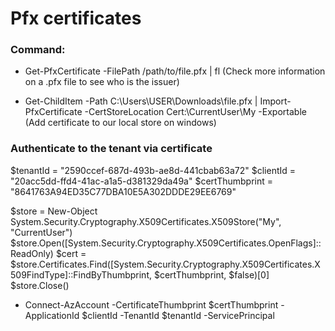 # Pfx certificates 

### Command:

 - Get-PfxCertificate -FilePath /path/to/file.pfx | fl (Check more information on a .pfx file to see who is the issuer)

 - Get-ChildItem -Path C:\Users\USER\Downloads\file.pfx | Import-PfxCertificate -CertStoreLocation Cert:\CurrentUser\My -Exportable (Add certificate to our local store on windows)

### Authenticate to the tenant via certificate

$tenantId = "2590ccef-687d-493b-ae8d-441cbab63a72"
$clientId = "20acc5dd-ffd4-41ac-a1a5-d381329da49a"
$certThumbprint = "8641763A94ED35C77DBA10E5A302DDDE29EE6769"

$store = New-Object System.Security.Cryptography.X509Certificates.X509Store("My", "CurrentUser")
$store.Open([System.Security.Cryptography.X509Certificates.OpenFlags]::ReadOnly)
$cert = $store.Certificates.Find([System.Security.Cryptography.X509Certificates.X509FindType]::FindByThumbprint, $certThumbprint, $false)[0]
$store.Close()

 - Connect-AzAccount -CertificateThumbprint $certThumbprint -ApplicationId $clientId -TenantId $tenantId -ServicePrincipal
